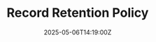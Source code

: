 ---
title: Record Retention Policy
linkTitle: Record Retention Policy
date: '2025-05-06T14:19:00Z'
weight: 1
description: The Records Retention Policy outlines the management of GitLab records
  throughout their life cycle, distinguishing between records and non-records, and
  emphasizing the importance of timely destruction of records after their retention
  period to avoid penalties and optimize storage. It also addresses responsibilities
  for record management, electronic records, and compliance with legal obligations,
  including handling during litigation holds.
draft: false
ref: record-retention-policy
---